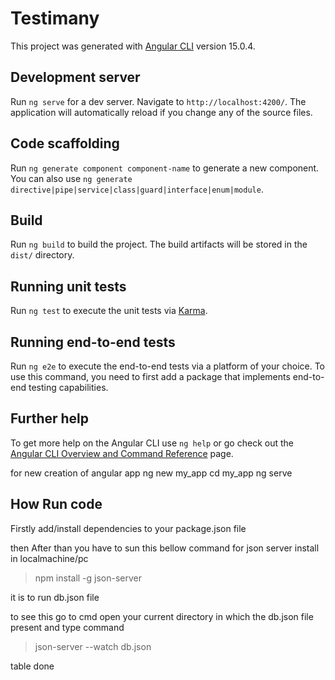 # Testimany

This project was generated with [Angular CLI](https://github.com/angular/angular-cli) version 15.0.4.

## Development server

Run `ng serve` for a dev server. Navigate to `http://localhost:4200/`. The application will automatically reload if you change any of the source files.

## Code scaffolding

Run `ng generate component component-name` to generate a new component. You can also use `ng generate directive|pipe|service|class|guard|interface|enum|module`.

## Build

Run `ng build` to build the project. The build artifacts will be stored in the `dist/` directory.

## Running unit tests

Run `ng test` to execute the unit tests via [Karma](https://karma-runner.github.io).

## Running end-to-end tests

Run `ng e2e` to execute the end-to-end tests via a platform of your choice. To use this command, you need to first add a package that implements end-to-end testing capabilities.

## Further help

To get more help on the Angular CLI use `ng help` or go check out the [Angular CLI Overview and Command Reference](https://angular.io/cli) page.




for new creation of angular app 
ng new my_app
cd my_app
ng serve
## How Run code
Firstly add/install dependencies to your package.json file 

then After than you have to sun this bellow command for json server install in localmachine/pc

>npm install -g json-server

it is to run db.json file

to see this go to cmd open your current directory in which the db.json file present 
and type command 
>json-server --watch db.json

table done






